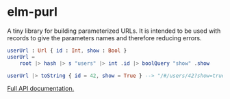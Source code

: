 # elm-purl

A tiny library for building parameterized URLs. It is intended to be used
with records to give the parameters names and therefore reducing errors.

```elm
userUrl : Url { id : Int, show : Bool }
userUrl =
    root |> hash |> s "users" |> int .id |> boolQuery "show" .show

userUrl |> toString { id = 42, show = True } --> "/#/users/42?show=true"
```

[Full API documentation.](http://package.elm-lang.org/packages/nonpop/elm-purl/latest/Purl)
